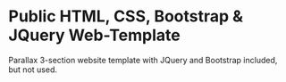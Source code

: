 # Public HTML, CSS, Bootstrap &amp; JQuery Web-Template

Parallax 3-section website template with JQuery and Bootstrap included, but not used.
